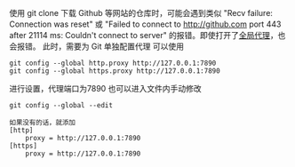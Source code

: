 使用 git clone 下载 Github 等网站的仓库时，可能会遇到类似 "Recv failure: Connection was reset" 或 "Failed to connect to http://github.com port 443 after 21114 ms: Couldn't connect to server" 的报错。即使打开了[全局代理](https://zhida.zhihu.com/search?content_id=232166536&content_type=Article&match_order=1&q=%E5%85%A8%E5%B1%80%E4%BB%A3%E7%90%86&zhida_source=entity)，也会报错。
此时，需要为 Git 单独配置代理
可以使用
```
git config --global http.proxy http://127.0.0.1:7890
git config --global https.proxy http://127.0.0.1:7890
```
进行设置，代理端口为7890
也可以进入文件内手动修改
```
git config --global --edit

如果没有的话，就添加
[http]
	proxy = http://127.0.0.1:7890
[https]
	proxy = http://127.0.0.1:7890
```

